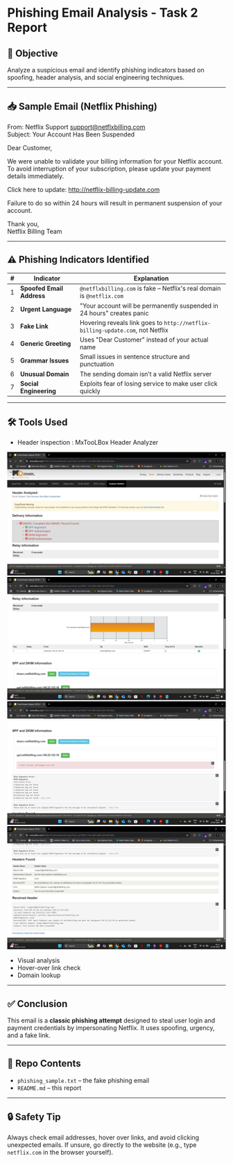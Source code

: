 #  Phishing Email Analysis - Task 2 Report

## 🎯 Objective

Analyze a suspicious email and identify phishing indicators based on spoofing, header analysis, and social engineering techniques.

---

## 📥 Sample Email (Netflix Phishing)

From: Netflix Support <support@netflxbilling.com>  
Subject: Your Account Has Been Suspended  

Dear Customer,  

We were unable to validate your billing information for your Netflix account.  
To avoid interruption of your subscription, please update your payment details immediately.  

Click here to update: http://netflix-billing-update.com  

Failure to do so within 24 hours will result in permanent suspension of your account.  

Thank you,  
Netflix Billing Team

---

## ⚠️ Phishing Indicators Identified

| # | Indicator | Explanation |
|---|-----------|-------------|
| 1 | **Spoofed Email Address** | `@netflxbilling.com` is fake – Netflix's real domain is `@netflix.com` |
| 2 | **Urgent Language** | "Your account will be permanently suspended in 24 hours" creates panic |
| 3 | **Fake Link** | Hovering reveals link goes to `http://netflix-billing-update.com`, not Netflix |
| 4 | **Generic Greeting** | Uses "Dear Customer" instead of your actual name |
| 5 | **Grammar Issues** | Small issues in sentence structure and punctuation |
| 6 | **Unusual Domain** | The sending domain isn’t a valid Netflix server |
| 7 | **Social Engineering** | Exploits fear of losing service to make user click quickly |

---

## 🛠️ Tools Used

- Header inspection : MxTooLBox Header Analyzer

![image_alt](https://github.com/Vamsi212/Task2-Phishing-Analysis/blob/56180d647420f814807a9d9f3523eae70ba77414/screenshots/Screenshot%20(377).png)
![image_alt](https://github.com/Vamsi212/Task2-Phishing-Analysis/blob/56180d647420f814807a9d9f3523eae70ba77414/screenshots/Screenshot%20(378).png)
![image_alt](https://github.com/Vamsi212/Task2-Phishing-Analysis/blob/56180d647420f814807a9d9f3523eae70ba77414/screenshots/Screenshot%20(379).png)
![image_alt](https://github.com/Vamsi212/Task2-Phishing-Analysis/blob/56180d647420f814807a9d9f3523eae70ba77414/screenshots/Screenshot%20(380).png)

- Visual analysis
- Hover-over link check
- Domain lookup

---

## ✅ Conclusion

This email is a **classic phishing attempt** designed to steal user login and payment credentials by impersonating Netflix. It uses spoofing, urgency, and a fake link.

---

## 📁 Repo Contents

- `phishing_sample.txt` – the fake phishing email
- `README.md` – this report

---

## 🔒 Safety Tip

Always check email addresses, hover over links, and avoid clicking unexpected emails. If unsure, go directly to the website (e.g., type `netflix.com` in the browser yourself).

